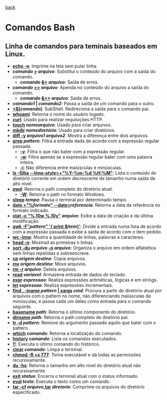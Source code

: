 [back](../readme.md)
# Comandos Bash
## Linha de comandos para teminais baseados em Linux.

* **<ins>echo -n</ins>**: Imprime na tela sem pular linha.
* **_comando_ <ins>\></ins> _arquivo_**: Substitui o conteúdo do arquivo com a saída do comando.
  * **_comando_ <ins>&\></ins> _arquivo_**: Saída de erros.
* **_comando_ <ins>\>\></ins> _arquivo_**: Apenda no conteúdo do arquivo a saída do comando.
  * **_comando_ <ins>&\>\></ins> _arquivo_**: Saída de erros.
* **_comando1_ <ins>|</ins> _comando2_**: Passa a saída de um comando para o outro.
* **<ins>\<$(</ins>_comando_<ins>)</ins>**: SubShell. Redireciona a saída para o comando pai.
* **<ins>whoami</ins>**: Retorna o nome do usuário logado.
* **<ins>curl</ins>**: Usado para realizar requisições HTTP.
* **<ins>touch</ins> _nomearquivo_**: Usado para criar arquivos.
* **<ins>mkdir</ins> _nomediretório_**: Usado para criar diretórios.
* **<ins>diff -y</ins> _arquivo1_ _arquivo2_**: Mostra a diferença entre dois arquivos.
* **<ins>grep</ins> _pattern_**: Filtra a entrada dada de acordo com a expressão regular passada.
  * **<ins>-v</ins>**: Filtra o que não bater com a expressão regular.
  * **<ins>-w</ins>**: Filtra apenas se a expressão regular bater com uma palavra inteira.
  * **<ins>-i</ins>**: Não diferencia entre maiúsculas e minúsculas.
* **<ins>ls -Slha --time-style=+"%Y-%m-%d %H:%M"</ins>**: Lista o conteúdo do diretório corrente em ordem decrescente de tamanho numa saída de alto nível.
* **<ins>pwd</ins>**: Retorna o path completo do diretório atual.
  * **<ins>-W</ins>**: Retorna o path no formato Windows.
* **<ins>sleep</ins> _tempo_**: Pausa o terminal por determinado tempo.
* **<ins>date +"%</ins>_formato_<ins>" --date=</ins>_referencia_**: Retorna a data da referência no formato indicado.
* **<ins>stat -c "%.10w %.10y"</ins> _arquivo_**: Exibe a data de criação e da última modificação.
* **<ins>awk -F"</ins>_pattern_<ins>" '{ print $</ins>_item_<ins>}'</ins>**: Divide a entrada numa lista de acordo com a expressão passada e exibe a saída de acordo com o item pedido.
* **<ins>wc -lmw</ins>**: Mostra a quantidade de linhas, palavras e caracteres.
* **<ins>head -n</ins>**: Mostrad as primeiras _n_ linhas.
* **<ins>sort -du</ins> _arquivo_ <ins>-o</ins> _arquivo_**: Organiza o arquivo em ordem alfabética sem linhas repetidas e sobreescreve.
* **<ins>cp</ins> _origem_ _destino_**: Copia arquivos.
* **<ins>mv</ins> _origem_ _destino_**: Move arquivos.
* **<ins>rm -r</ins> _arquivo_**: Deleta arquivos.
* **<ins>read</ins> _variavel_**: Armazena entrada de dados do teclado.
* **<ins>expr</ins> _expressao_**: Realiza expressões aritméticas, lógicas e em strings.
* **<ins>let</ins> _expressao_**: Realiza expressões incrementais.
* **<ins>find . -iname</ins> _pattern_ <ins> | xargs</ins> _cmd_**: Procura a partir do diretório atual por arquivos com o pattern no nome, não diferenciando maiúsculas de minúsculas, e passa cada um deles como entrada para o comando seguinte.
* **<ins>basename</ins> _path_**: Retorna o último componente do diretório.
* **<ins>dirname</ins> _path_**: Retorna o path completo do diretório pai.
* **<ins>tr -d</ins> _pattern_**: Remove do argumento passado aquilo que bater com o pattern.
* **<ins>which</ins> _comando_**: Retorna a localização do comando.
* **<ins>history</ins> _comando_**: Lista os comandos executados.
* **<ins>!!</ins>**: Executa o último comando do histórico.
* **<ins>clear</ins> _comando_**: Limpa o terminal.
* **<ins>chmod -R +x 777</ins>**: Torna executável e dá todas as permissões recursivamente.
* **<ins>du -hs</ins>**: Retorna o tamanho em alto nível do diretório atual não recursivamente.
* **<ins>exit</ins> _status_**: Encerra o terminal atual com o status informado.
* **<ins>eval</ins> _texto_**: Executa o texto como um comando.
* **<ins>tar -cf</ins> _arquivo_<ins>.tar</ins> _diretorio_**: Comprime os arquivos do diretório especificado.